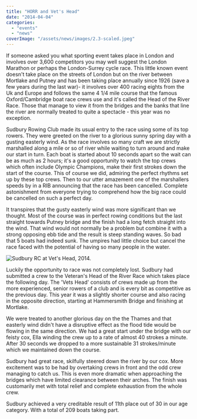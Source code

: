 ```yaml
---
title: "HORR and Vet's Head"
date: "2014-04-04"
categories:
  - "events"
  - "news"
coverImage: "/assets/news/images/2.3-scaled.jpeg"
---
```


If someone asked you what sporting event takes place in London and involves over 3,600 competitors you may well suggest the London Marathon or perhaps the London-Surrey cycle race. This little known event doesn't take place on the streets of London but on the river between Mortlake and Putney and has been taking place annually since 1926 (save a few years during the last war)- it involves over 400 racing eights from the Uk and Europe and follows the same 4 1/4 mile course that the famous Oxford/Cambridge boat race crews use and it's called the Head of the River Race. Those that manage to view it from the bridges and the banks that line the river are normally treated to quite a spectacle - this year was no exception.

Sudbury Rowing Club made its usual entry to the race using some of its top rowers. They were greeted on the river to a glorious sunny spring day with a gusting easterly wind. As the race involves so many craft we are strictly marshalled along a mile or so of river while waiting to turn around and make our start in turn. Each boat is started about 10 seconds apart so the wait can be as much as 2 hours; it's a good opportunity to watch the top crews which often include Olympic Champions, make their first strokes down the start of the course. This of course we did, admiring the perfect rhythms set up by these top crews. Then to our utter amazement one of the marshallers speeds by in a RIB announcing that the race has been cancelled. Complete astonishment from everyone trying to comprehend how the big race could be cancelled on such a perfect day.

It transpires that the gusty easterly wind was more significant than we thought. Most of the course was in perfect rowing conditions but the last straight towards Putney bridge and the finish had a long fetch straight into the wind. That wind would not normally be a problem but combine it with a strong opposing ebb tide and the result is steep standing waves. So bad that 5 boats had indeed sunk. The umpires had little choice but cancel the race faced with the potential of having so many people in the water.

![Sudbury RC at Vet's Head, 2014.](/assets/news/images/2.2-1024x576.jpeg)

Luckily the opportunity to race was not completely lost. Sudbury had submitted a crew to the Veteran's Head of the River Race which takes place the following day. The 'Vets Head' consists of crews made up from the more experienced, senior rowers of a club and is every bit as competitive as the previous day. This year it was a slightly shorter course and also racing in the opposite direction, starting at Hammersmith Bridge and finishing at Mortlake.

We were treated to another glorious day on the the Thames and that easterly wind didn't have a disruptive effect as the flood tide would be flowing in the same direction. We had a great start under the bridge with our feisty cox, Ella winding the crew up to a rate of almost 40 strokes a minute. After 30 seconds we dropped to a more sustainable 31 strokes/minute which we maintained down the course.

Sudbury had great race, skilfully steered down the river by our cox. More excitement was to be had by overtaking crews in front and the odd crew managing to catch us. This is even more dramatic when approaching the bridges which have limited clearance between their arches. The finish was customarily met with total relief and complete exhaustion from the whole crew.

Sudbury achieved a very creditable result of 11th place out of 30 in our age category. With a total of 209 boats taking part.
